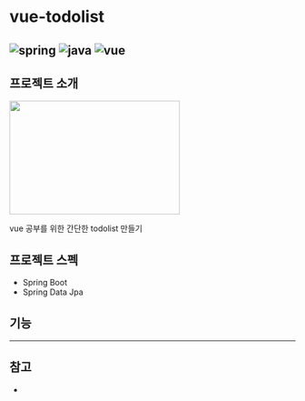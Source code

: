 # vue-todolist
![spring](https://img.shields.io/badge/Spring%20boot-2.1.5.RELEASE-green)
![java](https://img.shields.io/badge/Java-8-blue)
![vue](https://img.shields.io/badge/node-10.16.3-brown)
---
## 프로젝트 소개
<img src="https://user-images.githubusercontent.com/49400801/110907180-5c0e5e80-8350-11eb-93e4-49d7376153ce.png"  width="300" height="200">  

vue 공부를 위한 간단한 todolist 만들기
## 프로젝트 스펙
- Spring Boot
- Spring Data Jpa
## 기능
---
## 참고
- 

